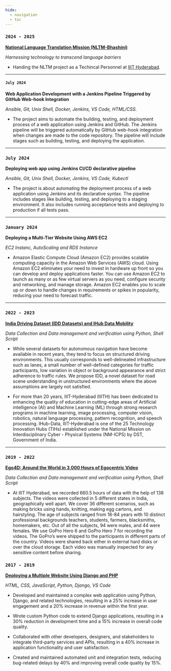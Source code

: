 ```yaml
---
hide:
  - navigation
  - toc
---
```


### `2024 - 2025`

**[National Language Translation Mission (NLTM-Bhashini)](https://bhashini.gov.in/)**

_Harnessing technology to transcend language barriers_

- Handing the NLTM project as a Techincal Personnel at [IIIT Hyderabad](https://www.iiit.ac.in/).

---

#### `July 2024`

**Web Application Development with a Jenkins Pipeline Triggered by GitHub Web-hook Integration**

_Ansible, Git, Unix Shell, Docker, Jenkins, VS Code, HTML/CSS._

- The project aims to automate the building, testing, and deployment process of a web application using Jenkins and
  GitHub. The Jenkins pipeline will be triggered automatically by GitHub web-hook integration when changes are
  made to the code repository. The pipeline will include stages such as building, testing, and deploying the
  application.

---

### `July 2024`

**Deploying web app using Jenkins CI/CD declarative pipeline**

_Ansible, Git, Unix Shell, Docker, Jenkins, VS Code, Kubectl_

- The project is about automating the deployment process of a web application using Jenkins and its declarative
  syntax. The pipeline includes stages like building, testing, and deploying to a staging environment. It also includes
  running acceptance tests and deploying to production if all tests pass.

---

### `January 2024`

**Deploying a Multi-Tier Website Using AWS EC2**

_EC2 Instanc, AutoScaling and RDS Instance_

- Amazon Elastic Compute Cloud (Amazon EC2) provides scalable computing capacity in the Amazon Web Services
  (AWS) cloud. Using Amazon EC2 eliminates your need to invest in hardware up front so you can develop and
  deploy applications faster. You can use Amazon EC2 to launch as many or as few virtual servers as you need,
  configure security and networking, and manage storage. Amazon EC2 enables you to scale up or down to handle
  changes in requirements or spikes in popularity, reducing your need to forecast traffic.

---

### `2022 - 2023`

**[India Driving Dataset (IDD Datasets) and IHub Data Mobility](https://insaan.iiit.ac.in/)**

_Data Collection and Data management and verification using Python, Shell Script_

- While several datasets for autonomous navigation have become available in recent years, they tend to focus on
  structured driving environments. This usually corresponds to well-delineated infrastructure such as lanes, a small
  number of well-defined categories for traffic participants, low variation in object or background appearance and
  strict adherence to traffic rules. We propose IDD, a novel dataset for road scene understanding in unstructured
  environments where the above assumptions are largely not satisfied.

- For more than 20 years, IIIT-Hyderabad (IIITH) has been dedicated to enhancing the quality of education in
  cutting-edge areas of Artificial intelligence (AI) and Machine Learning (ML) through strong research programs in
  machine learning, image processing, computer vision, robotics, natural language processing, pattern recognition,
  and speech processing. IHub-Data, IIIT-Hyderabad is one of the 25 Technology Innovation Hubs (TIHs) established
  under the National Mission on Interdisciplinary Cyber - Physical Systems (NM-ICPS) by DST, Government of
  India.

---

### `2019 - 2022`

**[Ego4D: Around the World in 3,000 Hours of Egocentric Video](https://ego4d-data.org/)**

_Data Collection and Data management and verification using Python, Shell Script_

- At IIIT Hyderabad, we recorded 660.5 hours of data with the help of 138 subjects. The videos were collected in 5
  different states in India, geographically well apart. We cover 36 different scenarios, such as making bricks using
  hands, knitting, making egg cartons, and hairstyling. The age of subjects ranged from 18-84 years with 10 distinct
  professional backgrounds teachers, students, farmers, blacksmiths, homemakers, etc. Out of all the subjects, 94
  were males, and 44 were females. We use GoPro Hero 6 and GoPro Hero 7 for recording the videos. The GoPro’s
  were shipped to the participants in different parts of the country. Videos were shared back either in external hard
  disks or over the cloud storage. Each video was manually inspected for any sensitive content before sharing.

### `2017 - 2019`

**[Deploying a Multiple Website Using Django and PHP](https://cvit.iiit.ac.in/)**

_HTML, CSS, JavaScript, Python, Django, VS Code_

- Developed and maintained a complex web application using Python, Django, and related technologies, resulting in
  a 25% increase in user engagement and a 20% increase in revenue within the first year.

- Wrote custom Python code to extend Django applications, resulting in a 30% reduction in development time and a
  15% increase in overall code quality.

- Collaborated with other developers, designers, and stakeholders to integrate third-party services and APIs,
  resulting in a 40% increase in application functionality and user satisfaction.

- Created and maintained automated unit and integration tests, reducing bug-related delays by 40% and improving
  overall code quality by 15%.
